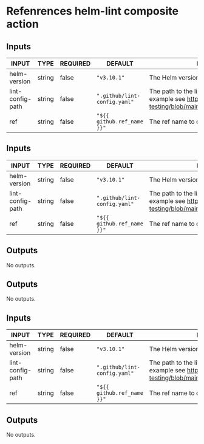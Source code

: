 # Refenrences helm-lint composite action
## Inputs

<!-- AUTO-DOC-INPUT:START - Do not remove or modify this section -->

|      INPUT       |  TYPE  | REQUIRED |           DEFAULT            |                                                                DESCRIPTION                                                                |
|------------------|--------|----------|------------------------------|-------------------------------------------------------------------------------------------------------------------------------------------|
|   helm-version   | string |  false   |         `"v3.10.1"`          |                                                             The Helm version.                                                             |
| lint-config-path | string |  false   | `".github/lint-config.yaml"` | The path to the lint configuration file (For an example see https://github.com/helm/chart-testing/blob/main/pkg/config/test_config.yaml). |
|       ref        | string |  false   |  `"${{ github.ref_name }}"`  |                                                 The ref name to checkout the repository.                                                  |

<!-- AUTO-DOC-INPUT:END -->
## Inputs

<!-- AUTO-DOC-INPUT:START - Do not remove or modify this section -->

|      INPUT       |  TYPE  | REQUIRED |           DEFAULT            |                                                                DESCRIPTION                                                                |
|------------------|--------|----------|------------------------------|-------------------------------------------------------------------------------------------------------------------------------------------|
|   helm-version   | string |  false   |         `"v3.10.1"`          |                                                             The Helm version.                                                             |
| lint-config-path | string |  false   | `".github/lint-config.yaml"` | The path to the lint configuration file (For an example see https://github.com/helm/chart-testing/blob/main/pkg/config/test_config.yaml). |
|       ref        | string |  false   |  `"${{ github.ref_name }}"`  |                                                 The ref name to checkout the repository.                                                  |

<!-- AUTO-DOC-INPUT:END -->
## Outputs

<!-- AUTO-DOC-OUTPUT:START - Do not remove or modify this section -->
No outputs.
<!-- AUTO-DOC-OUTPUT:END -->
## Outputs

<!-- AUTO-DOC-OUTPUT:START - Do not remove or modify this section -->
No outputs.
<!-- AUTO-DOC-OUTPUT:END -->
## Inputs

<!-- AUTO-DOC-INPUT:START - Do not remove or modify this section -->

|      INPUT       |  TYPE  | REQUIRED |           DEFAULT            |                                                                DESCRIPTION                                                                |
|------------------|--------|----------|------------------------------|-------------------------------------------------------------------------------------------------------------------------------------------|
|   helm-version   | string |  false   |         `"v3.10.1"`          |                                                             The Helm version.                                                             |
| lint-config-path | string |  false   | `".github/lint-config.yaml"` | The path to the lint configuration file (For an example see https://github.com/helm/chart-testing/blob/main/pkg/config/test_config.yaml). |
|       ref        | string |  false   |  `"${{ github.ref_name }}"`  |                                                 The ref name to checkout the repository.                                                  |

<!-- AUTO-DOC-INPUT:END -->
## Outputs

<!-- AUTO-DOC-OUTPUT:START - Do not remove or modify this section -->
No outputs.
<!-- AUTO-DOC-OUTPUT:END -->
